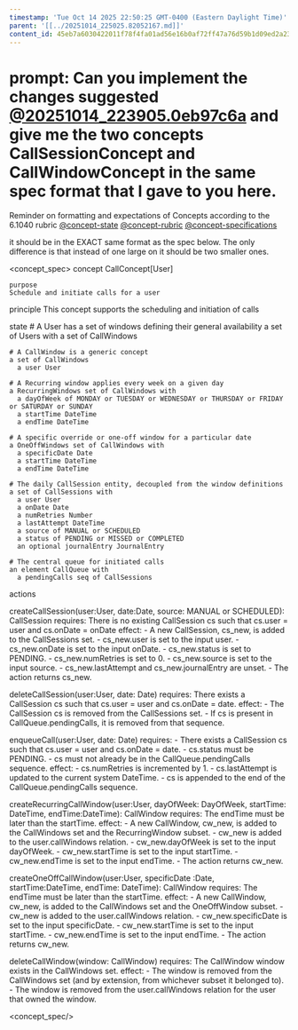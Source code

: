 ```yaml
---
timestamp: 'Tue Oct 14 2025 22:50:25 GMT-0400 (Eastern Daylight Time)'
parent: '[[../20251014_225025.82052167.md]]'
content_id: 45eb7a6030422011f78f4fa01ad56e16b0af72ff47a76d59b1d09ed2a23731af
---
```


# prompt: Can you implement the changes suggested [@20251014\_223905.0eb97c6a](../../context/design/brainstorming/questioning.md/20251014_223905.0eb97c6a.md) and give me the two concepts CallSessionConcept and CallWindowConcept in the same spec format that I gave to you here.

Reminder on formatting and expectations of Concepts according to the 6.1040 rubric
[@concept-state](../background/detailed/concept-state.md)
[@concept-rubric](../background/detailed/concept-rubric.md)
[@concept-specifications](../background/concept-specifications.md)

it should be in the EXACT same format as the spec below. The only difference is that instead of one large on it should be two smaller ones.

\<concept\_spec>
concept CallConcept\[User]

```
purpose
Schedule and initiate calls for a user
```

principle
This concept supports the scheduling and initiation of calls

state
\# A User has a set of windows defining their general availability
a set of Users with
a set of CallWindows

```
# A CallWindow is a generic concept
a set of CallWindows
  a user User

# A Recurring window applies every week on a given day
a RecurringWindows set of CallWindows with
  a dayOfWeek of MONDAY or TUESDAY or WEDNESDAY or THURSDAY or FRIDAY or SATURDAY or SUNDAY
  a startTime DateTime
  a endTime DateTime

# A specific override or one-off window for a particular date
a OneOffWindows set of CallWindows with
  a specificDate Date
  a startTime DateTime
  a endTime DateTime

# The daily CallSession entity, decoupled from the window definitions
a set of CallSessions with
  a user User
  a onDate Date
  a numRetries Number
  a lastAttempt DateTime
  a source of MANUAL or SCHEDULED
  a status of PENDING or MISSED or COMPLETED
  an optional journalEntry JournalEntry

# The central queue for initiated calls
an element CallQueue with
  a pendingCalls seq of CallSessions
```

actions

createCallSession(user:User, date:Date, source: MANUAL or SCHEDULED): CallSession
requires:  There is no existing CallSession cs such that cs.user = user and cs.onDate = onDate
effect:
\- A new CallSession, cs\_new, is added to the CallSessions set.
\- cs\_new.user is set to the input user.
\- cs\_new.onDate is set to the input onDate.
\- cs\_new.status is set to PENDING.
\- cs\_new.numRetries is set to 0.
\- cs\_new.source is set to the input source.
\- cs\_new.lastAttempt and cs\_new.journalEntry are unset.
\- The action returns cs\_new.

deleteCallSession(user:User, date: Date)
requires: There exists a CallSession cs such that cs.user = user and cs.onDate = date.
effect:
\- The CallSession cs is removed from the CallSessions set.
\- If cs is present in CallQueue.pendingCalls, it is removed from that sequence.

enqueueCall(user:User, date: Date)
requires:
\- There exists a CallSession cs such that cs.user = user and cs.onDate = date.
\- cs.status must be PENDING.
\- cs must not already be in the CallQueue.pendingCalls sequence.
effect:
\- cs.numRetries is incremented by 1.
\- cs.lastAttempt is updated to the current system DateTime.
\- cs is appended to the end of the CallQueue.pendingCalls sequence.

createRecurringCallWindow(user:User, dayOfWeek: DayOfWeek, startTime: DateTime, endTime:DateTime): CallWindow
requires: The endTime must be later than the startTime.
effect:
\- A new CallWindow, cw\_new, is added to the CallWindows set and the RecurringWindow subset.
\- cw\_new is added to the user.callWindows relation.
\- cw\_new.dayOfWeek is set to the input dayOfWeek.
\- cw\_new.startTime is set to the input startTime.
\- cw\_new.endTime is set to the input endTime.
\- The action returns cw\_new.

createOneOffCallWindow(user:User, specificDate :Date, startTime:DateTime, endTime: DateTime): CallWindow
requires: The endTime must be later than the startTime.
effect:
\- A new CallWindow, cw\_new, is added to the CallWindows set and the OneOffWindow subset.
\- cw\_new is added to the user.callWindows relation.
\- cw\_new.specificDate is set to the input specificDate.
\- cw\_new.startTime is set to the input startTime.
\- cw\_new.endTime is set to the input endTime.
\- The action returns cw\_new.

deleteCallWindow(window: CallWindow)
requires: The CallWindow window exists in the CallWindows set.
effect:
\- The window is removed from the CallWindows set (and by extension, from whichever subset it belonged to).
\- The window is removed from the user.callWindows relation for the user that owned the window.

\<concept\_spec/>
